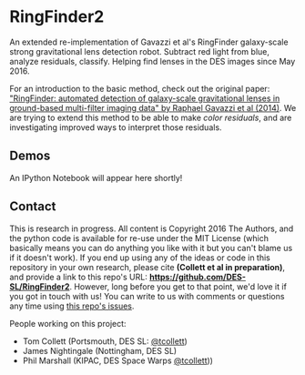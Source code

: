 # RingFinder2

An extended re-implementation of Gavazzi et al's RingFinder galaxy-scale strong gravitational lens detection robot. Subtract red light from blue, analyze residuals, classify. Helping find lenses in the DES images since May 2016.

For an introduction to the basic method, check out the original paper: ["RingFinder: automated detection of galaxy-scale gravitational lenses in ground-based multi-filter imaging data" by Raphael Gavazzi et al (2014)](http://arxiv.org/abs/1403.1041). We are trying to extend this method to be able to make *color residuals*, and are investigating improved ways to interpret those residuals.

## Demos

An IPython Notebook will appear here shortly!

## Contact

This is research in progress. All content is Copyright 2016 The Authors, and the python code is available for re-use under the MIT License (which basically means you can do anything you like with it but you can't blame us if it doesn't work). If you end up using any of the ideas or code in this repository in your own research, please cite **(Collett et al in preparation)**, and provide a link to this repo's URL: **https://github.com/DES-SL/RingFinder2**. However, long before you get to that point, we'd love it if you got in touch with us! You can write to us with comments or questions any time using [this repo's issues](https://github.com/DES-SL/RingFinder2/issues).

People working on this project:

* Tom Collett (Portsmouth, DES SL: [@tcollett](https://github.com/DES-SL/RingFinder2/issues/new?body=@tcollett))
* James Nightingale (Nottingham, DES SL)
* Phil Marshall (KIPAC, DES Space Warps [@tcollett](https://github.com/DES-SL/RingFinder2/issues/new?body=@drphilmarshallt)))

